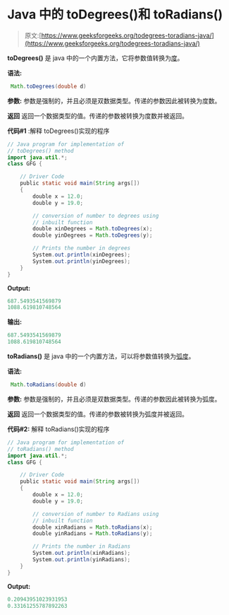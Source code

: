 # Java 中的 toDegrees()和 toRadians()

> 原文:[https://www.geeksforgeeks.org/todegrees-toradians-java/](https://www.geeksforgeeks.org/todegrees-toradians-java/)

**toDegrees()** 是 java 中的一个内置方法，它将参数值转换为[度](https://en.wikipedia.org/wiki/Degree_symbol)。

**语法:**

```java
 Math.toDegrees(double d)
```

**参数:**
参数是强制的，并且必须是双数据类型。传递的参数因此被转换为度数。

**返回**
返回一个数据类型的值。传递的参数被转换为度数并被返回。

**代码#1** :解释 toDegrees()实现的程序

```java
// Java program for implementation of
// toDegrees() method
import java.util.*;
class GFG {

    // Driver Code
    public static void main(String args[])
    {
        double x = 12.0;
        double y = 19.0;

        // conversion of number to degrees using
        // inbuilt function
        double xinDegrees = Math.toDegrees(x);
        double yinDegrees = Math.toDegrees(y);

        // Prints the number in degrees
        System.out.println(xinDegrees);
        System.out.println(yinDegrees);
    }
}
```

**Output:**

```java
687.5493541569879
1088.619810748564

```

**输出:**

```java
687.5493541569879
1088.619810748564

```

**toRadians()** 是 java 中的一个内置方法，可以将参数值转换为[弧度](https://en.wikipedia.org/wiki/Radian)。

**语法:**

```java
 Math.toRadians(double d)
```

**参数:**
参数是强制的，并且必须是双数据类型。传递的参数因此被转换为弧度。

**返回**
返回一个数据类型的值。传递的参数被转换为弧度并被返回。

**代码#2:** 解释 toRadians()实现的程序

```java
// Java program for implementation of
// toRadians() method
import java.util.*;
class GFG {

    // Driver Code
    public static void main(String args[])
    {
        double x = 12.0;
        double y = 19.0;

        // conversion of number to Radians using
        // inbuilt function
        double xinRadians = Math.toRadians(x);
        double yinRadians = Math.toRadians(y);

        // Prints the number in Radians
        System.out.println(xinRadians);
        System.out.println(yinRadians);
    }
}
```

**Output:**

```java
0.20943951023931953
0.33161255787892263

```